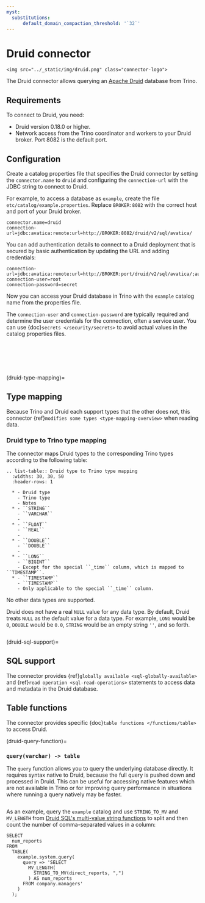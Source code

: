 ```yaml
---
myst:
  substitutions:
      default_domain_compaction_threshold: '`32`'
---
```


# Druid connector

```{raw} html
<img src="../_static/img/druid.png" class="connector-logo">
```

The Druid connector allows querying an [Apache Druid](https://druid.apache.org/)
database from Trino.

## Requirements

To connect to Druid, you need:

- Druid version 0.18.0 or higher.
- Network access from the Trino coordinator and workers to your Druid broker.
  Port 8082 is the default port.

## Configuration

Create a catalog properties file that specifies the Druid connector by setting
the `connector.name` to `druid` and configuring the `connection-url` with
the JDBC string to connect to Druid.

For example, to access a database as `example`, create the file
`etc/catalog/example.properties`. Replace `BROKER:8082` with the correct
host and port of your Druid broker.

```properties
connector.name=druid
connection-url=jdbc:avatica:remote:url=http://BROKER:8082/druid/v2/sql/avatica/
```

You can add authentication details to connect to a Druid deployment that is
secured by basic authentication by updating the URL and adding credentials:

```properties
connection-url=jdbc:avatica:remote:url=http://BROKER:port/druid/v2/sql/avatica/;authentication=BASIC
connection-user=root
connection-password=secret
```

Now you can access your Druid database in Trino with the `example` catalog
name from the properties file.

The `connection-user` and `connection-password` are typically required and
determine the user credentials for the connection, often a service user. You can
use {doc}`secrets </security/secrets>` to avoid actual values in the catalog
properties files.

```{include} jdbc-authentication.fragment
```

```{include} jdbc-common-configurations.fragment
```

```{include} query-comment-format.fragment
```

```{include} jdbc-domain-compaction-threshold.fragment
```

```{include} jdbc-procedures.fragment
```

```{include} jdbc-case-insensitive-matching.fragment
```

(druid-type-mapping)=

## Type mapping

Because Trino and Druid each support types that the other does not, this
connector {ref}`modifies some types <type-mapping-overview>` when reading data.

### Druid type to Trino type mapping

The connector maps Druid types to the corresponding Trino types according to the
following table:

```{eval-rst}
.. list-table:: Druid type to Trino type mapping
  :widths: 30, 30, 50
  :header-rows: 1

  * - Druid type
    - Trino type
    - Notes
  * - ``STRING``
    - ``VARCHAR``
    -
  * - ``FLOAT``
    - ``REAL``
    -
  * - ``DOUBLE``
    - ``DOUBLE``
    -
  * - ``LONG``
    - ``BIGINT``
    - Except for the special ``_time`` column, which is mapped to ``TIMESTAMP``.
  * - ``TIMESTAMP``
    - ``TIMESTAMP``
    - Only applicable to the special ``_time`` column.
```

No other data types are supported.

Druid does not have a real `NULL` value for any data type. By
default, Druid treats `NULL` as the default value for a data type. For
example, `LONG` would be `0`, `DOUBLE` would be `0.0`, `STRING` would
be an empty string `''`, and so forth.

```{include} jdbc-type-mapping.fragment
```

(druid-sql-support)=

## SQL support

The connector provides {ref}`globally available <sql-globally-available>` and
{ref}`read operation <sql-read-operations>` statements to access data and
metadata in the Druid database.

## Table functions

The connector provides specific {doc}`table functions </functions/table>` to
access Druid.

(druid-query-function)=

### `query(varchar) -> table`

The `query` function allows you to query the underlying database directly. It
requires syntax native to Druid, because the full query is pushed down and
processed in Druid. This can be useful for accessing native features which are
not available in Trino or for improving query performance in situations where
running a query natively may be faster.

```{include} query-passthrough-warning.fragment
```

As an example, query the `example` catalog and use `STRING_TO_MV` and
`MV_LENGTH` from [Druid SQL's multi-value string functions](https://druid.apache.org/docs/latest/querying/sql-multivalue-string-functions.html)
to split and then count the number of comma-separated values in a column:

```
SELECT
  num_reports
FROM
  TABLE(
    example.system.query(
      query => 'SELECT
        MV_LENGTH(
          STRING_TO_MV(direct_reports, ",")
        ) AS num_reports
      FROM company.managers'
    )
  );
```

```{include} query-table-function-ordering.fragment
```
